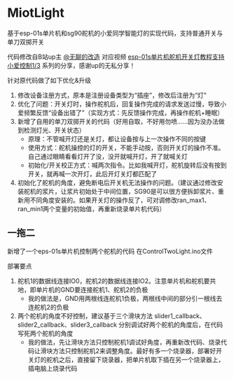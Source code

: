 # MiotLight

基于esp-01s单片机和sg90舵机的小爱同学智能灯的实现代码，支持普通开关与单刀双掷开关

代码修改自B站up主 [@无聊的改造](https://space.bilibili.com/673389059) 对应视频 [esp-01s单片机舵机开关灯教程支持小爱控制1/3](https://www.bilibili.com/video/BV1m3411J7jZ) 系列的分享，感谢up的无私分享！

针对原代码做了如下优化&升级

1. 修改设备注册方式，原本是注册设备类型为“插座”，修改后注册为“灯”
2. 优化了问题：开关灯时，操作舵机后，回复操作完成的请求发送过慢，导致小爱频繁反馈“设备出错了”（实现方式：先反馈操作完成，再操作舵机+睡眠）
3. 新增了自用的单刀双掷开关的代码（好用自取，不好用勿喷……因为没办法做到检测灯光、开关状态）
   * 原理：不管喊开灯还是关灯，都让设备按与上一次操作不同的按键
   * 使用方式：舵机操控的灯的开关，不能手动按，否则开关灯的操作不准。自己通过眼睛看看灯开了没，没开就喊开灯，开了就喊关灯
   * 初始化/开关校正方式：喊两次指令。比如我喊开灯，舵机旋转后没有按到开关，就再喊一次开灯，此后开灯关灯都匹配了
4. 初始化了舵机的角度，避免断电后开关机无法操作的问题。（建议通过修改安装舵机的浆片，让浆片初始处于中间位置，SG90是可以很方便拆卸浆片、重新用不同角度安装的。如果开关灯的操作反了，可对调修改ran_max1、ran_min1两个变量的初始值，再重新烧录单片机代码）



## 一拖二

新增了一个eps-01s单片机控制两个舵机的代码  在ControlTwoLight.ino文件

部署要点

1. 舵机1的数据线连接IO0，舵机2的数据线连接IO2。注意单片机和舵机要共地，即单片机的GND要连接舵机1、舵机2的负极
   * 我的做法是，GND用两根线连舵机1负极，两根线中间的部分引一根线去连舵机2的负极
2. 两个舵机的角度不好控制，建议基于三个滑块方法 slider1_callback、slider2_callback、slider3_callback 分别调试好两个舵机的角度后，在代码写死两个舵机的角度
   * 我的做法，先让滑块方法只控制舵机1调试好角度，再重新改代码、烧录代码让滑块方法只控制舵机2来调整角度。最好有多一个烧录器，部署好开关灯的舵机之后，直接留下烧录器，把单片机取下插在另一个烧录器上，插电脑上烧录代码
